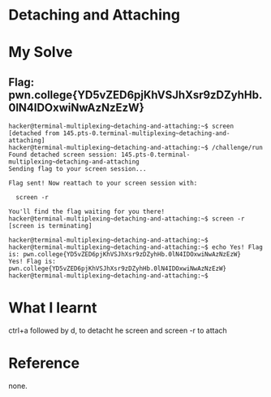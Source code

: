 # Detaching and Attaching

# My Solve
## Flag: pwn.college{YD5vZED6pjKhVSJhXsr9zDZyhHb.0lN4IDOxwiNwAzNzEzW}
```
hacker@terminal-multiplexing~detaching-and-attaching:~$ screen
[detached from 145.pts-0.terminal-multiplexing~detaching-and-attaching]
hacker@terminal-multiplexing~detaching-and-attaching:~$ /challenge/run
Found detached screen session: 145.pts-0.terminal-multiplexing~detaching-and-attaching
Sending flag to your screen session...

Flag sent! Now reattach to your screen session with:

  screen -r

You'll find the flag waiting for you there!
hacker@terminal-multiplexing~detaching-and-attaching:~$ screen -r
[screen is terminating]

```
```
hacker@terminal-multiplexing~detaching-and-attaching:~$
hacker@terminal-multiplexing~detaching-and-attaching:~$ echo Yes! Flag is: pwn.college{YD5vZED6pjKhVSJhXsr9zDZyhHb.0lN4IDOxwiNwAzNzEzW}
Yes! Flag is: pwn.college{YD5vZED6pjKhVSJhXsr9zDZyhHb.0lN4IDOxwiNwAzNzEzW}
hacker@terminal-multiplexing~detaching-and-attaching:~$
```
# What I learnt

ctrl+a followed by d, to detacht he screen and screen -r to attach

# Reference
none.
